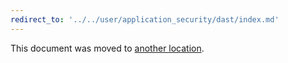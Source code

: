```yaml
---
redirect_to: '../../user/application_security/dast/index.md'
---
```


This document was moved to [another location](../../user/application_security/dast/index.md).
